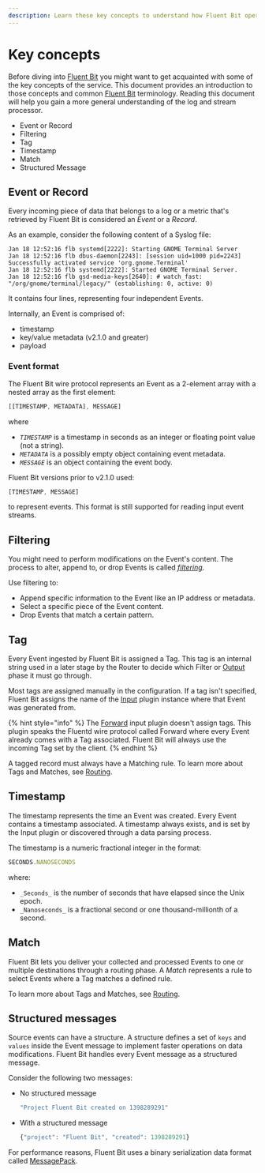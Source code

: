 ```yaml
---
description: Learn these key concepts to understand how Fluent Bit operates.
---
```


# Key concepts

Before diving into [Fluent Bit](https://fluentbit.io) you might want to get acquainted
with some of the key concepts of the service. This document provides an
introduction to those concepts and common [Fluent Bit](https://fluentbit.io)
terminology. Reading this document will help you gain a more general understanding of the
log and stream processor.

- Event or Record
- Filtering
- Tag
- Timestamp
- Match
- Structured Message

## Event or Record

Every incoming piece of data that belongs to a log or a metric that's retrieved by
Fluent Bit is considered an _Event_ or a _Record_.

As an example, consider the following content of a Syslog file:

```text
Jan 18 12:52:16 flb systemd[2222]: Starting GNOME Terminal Server
Jan 18 12:52:16 flb dbus-daemon[2243]: [session uid=1000 pid=2243] Successfully activated service 'org.gnome.Terminal'
Jan 18 12:52:16 flb systemd[2222]: Started GNOME Terminal Server.
Jan 18 12:52:16 flb gsd-media-keys[2640]: # watch_fast: "/org/gnome/terminal/legacy/" (establishing: 0, active: 0)
```

It contains four lines, representing four independent Events.

Internally, an Event is comprised of:

- timestamp
- key/value metadata (v2.1.0 and greater)
- payload

### Event format

The Fluent Bit wire protocol represents an Event as a 2-element array
with a nested array as the first element:

```javascript copy
[[TIMESTAMP, METADATA], MESSAGE]
```

where

- _`TIMESTAMP`_ is a timestamp in seconds as an integer or floating point value
  (not a string).
- _`METADATA`_ is a possibly empty object containing event metadata.
- _`MESSAGE`_ is an object containing the event body.

Fluent Bit versions prior to v2.1.0 used:

```javascript
[TIMESTAMP, MESSAGE]
```

to represent events. This format is still supported for reading input event
streams.

## Filtering

You might need to perform modifications on the Event's content. The process to alter,
append to, or drop Events is called [_filtering_](concepts/data-pipeline/filters.md).

Use filtering to:

- Append specific information to the Event like an IP address or metadata.
- Select a specific piece of the Event content.
- Drop Events that match a certain pattern.

## Tag

Every Event ingested by Fluent Bit is assigned a Tag. This tag is an internal string
used in a later stage by the Router to decide which Filter or
[Output](concepts/data-pipeline/output.md) phase it must go through.

Most tags are assigned manually in the configuration. If a tag isn't specified,
Fluent Bit assigns the name of the [Input](concepts/data-pipeline/input.md) plugin
instance where that Event was generated from.

{% hint style="info" %}
The [Forward](../pipeline/inputs/forward.md) input plugin doesn't assign tags. This
plugin speaks the Fluentd wire protocol called Forward where every Event already
comes with a Tag associated. Fluent Bit will always use the incoming Tag set by the
client.
{% endhint %}

A tagged record must always have a Matching rule. To learn more about Tags and
Matches, see [Routing](data-pipeline/router.md).

## Timestamp

The timestamp represents the time an Event was created. Every Event contains a
timestamp associated. A timestamp always exists, and is set by the Input plugin or
discovered through a data parsing process.

The timestamp is a numeric fractional integer in the format:

```javascript
SECONDS.NANOSECONDS
```

where:

- `_Seconds_` is the number of seconds that have elapsed since the Unix epoch.
- `_Nanoseconds_` is a fractional second or one thousand-millionth of a second.

## Match

Fluent Bit lets you deliver your collected and processed Events to one or multiple
destinations through a routing phase. A _Match_ represents a rule to select Events
where a Tag matches a defined rule.

To learn more about Tags and Matches, see [Routing](data-pipeline/router.md).

## Structured messages

Source events can have a structure. A structure defines a set of `keys` and `values`
inside the Event message to implement faster operations on data modifications.
Fluent Bit handles every Event message as a structured message.

Consider the following two messages:

- No structured message

  ```javascript
  "Project Fluent Bit created on 1398289291"
  ```

- With a structured message

  ```javascript
  {"project": "Fluent Bit", "created": 1398289291}
  ```

For performance reasons, Fluent Bit uses a binary serialization data format called
[MessagePack](https://msgpack.org/).
